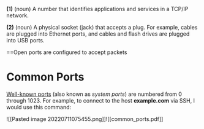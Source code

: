 **(1)** (noun) A number that identifies applications and services in a TCP/IP network. 

**(2)** (noun) A physical socket (jack) that accepts a plug. For example, cables are plugged into Ethernet ports, and cables and flash drives are plugged into USB ports. 

==Open ports are configured to accept packets

# Common Ports

[Well-known ports](https://en.wikipedia.org/wiki/List_of_TCP_and_UDP_port_numbers) (also known as _system ports_) are numbered from 0 through 1023. For example, to connect to the host **example.com** via SSH, I would use this command:

![[Pasted image 20220711075455.png]]![[common_ports.pdf]]
